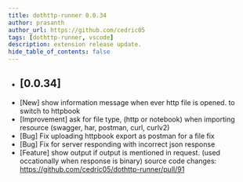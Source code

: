 ```yaml
---
title: dothttp-runner 0.0.34
author: prasanth
author_url: https://github.com/cedric05
tags: [dothttp-runner, vscode]
description: extension release update.
hide_table_of_contents: false
---
```


- ## [0.0.34]
- [New] show information message when ever http file is opened. to switch to httpbook
- [Improvement] ask for file type, (http or notebook) when importing resource (swagger, har, postman, curl, curlv2)
- [Bug] Fix uploading httpbook export as postman for a file fix
- [Bug] Fix for server responding with incorrect json response
- [Feature] show output if output is mentioned in request. (used occationally when response is binary)
source code changes: https://github.com/cedric05/dothttp-runner/pull/91
